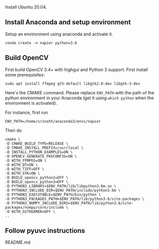 Install Ubuntu 20.04.

## Install Anaconda and setup environment

Setup an environment using anaconda and activate it.

`conda create -n napier python=3.6`

## Build OpenCV

First build OpenCV 3.4+ with highgui and Python 3 support. First install some prerequisites:

`sudo apt install ffmpeg qt5-default libgtk2.0-dev libgtk-3-dev`

Here's the CMAKE command. Please replace `ENV_PATH` with the path of the python environment in your Anaconda (get it using `which python` when the environment is activated).

For instance, first run

`ENV_PATH=/home/srinath/anaconda3/envs/napier`

Then do

```
cmake \
-D CMAKE_BUILD_TYPE=RELEASE \
-D CMAKE_INSTALL_PREFIX=/usr/local \
-D INSTALL_PYTHON_EXAMPLES=ON \
-D OPENCV_GENERATE_PKGCONFIG=ON \
-D WITH_FFMPEG=ON \
-D WITH_QT=ON \
-D WITH_TIFF=OFF \
-D WITH_GTK=ON \
-D BUILD_opencv_python2=OFF \
-D BUILD_opencv_python3=OFF \
-D PYTHON3_LIBRARY=$ENV_PATH/lib/libpython3.6m.so \
-D PYTHON3_INCLUDE_DIR=$ENV_PATH/include/python3.6m \
-D PYTHON3_EXECUTABLE=$ENV_PATH/bin/python \
-D PYTHON3_PACKAGES_PATH=$ENV_PATH/lib/python3.6/site-packages \
-D PYTHON3_NUMPY_INCLUDE_DIRS=$ENV_PATH/lib/python3.6/site-packages/numpy/core/include \
-D WITH_GSTREAMER=OFF \
..
```

## Follow pyuvc instructions

README.md
